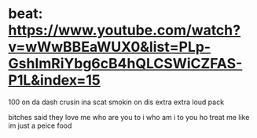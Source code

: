 # beat: https://www.youtube.com/watch?v=wWwBBEaWUX0&list=PLp-GshImRiYbg6cB4hQLCSWiCZFAS-P1L&index=15

100 on da dash 
crusin ina scat
smokin on dis extra extra loud pack

bitches said they love me who are you to i
who am i to you
ho treat me like im just a peice food

